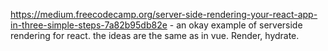 https://medium.freecodecamp.org/server-side-rendering-your-react-app-in-three-simple-steps-7a82b95db82e
    - an okay example of serverside rendering for react. the ideas are the same as in vue. Render, hydrate.
